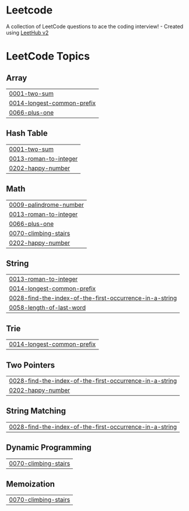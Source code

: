# Leetcode
A collection of LeetCode questions to ace the coding interview! - Created using [LeetHub v2](https://github.com/arunbhardwaj/LeetHub-2.0)

<!---LeetCode Topics Start-->
# LeetCode Topics
## Array
|  |
| ------- |
| [0001-two-sum](https://github.com/Fatima-eng-coder/Leetcode/tree/master/0001-two-sum) |
| [0014-longest-common-prefix](https://github.com/Fatima-eng-coder/Leetcode/tree/master/0014-longest-common-prefix) |
| [0066-plus-one](https://github.com/Fatima-eng-coder/Leetcode/tree/master/0066-plus-one) |
## Hash Table
|  |
| ------- |
| [0001-two-sum](https://github.com/Fatima-eng-coder/Leetcode/tree/master/0001-two-sum) |
| [0013-roman-to-integer](https://github.com/Fatima-eng-coder/Leetcode/tree/master/0013-roman-to-integer) |
| [0202-happy-number](https://github.com/Fatima-eng-coder/Leetcode/tree/master/0202-happy-number) |
## Math
|  |
| ------- |
| [0009-palindrome-number](https://github.com/Fatima-eng-coder/Leetcode/tree/master/0009-palindrome-number) |
| [0013-roman-to-integer](https://github.com/Fatima-eng-coder/Leetcode/tree/master/0013-roman-to-integer) |
| [0066-plus-one](https://github.com/Fatima-eng-coder/Leetcode/tree/master/0066-plus-one) |
| [0070-climbing-stairs](https://github.com/Fatima-eng-coder/Leetcode/tree/master/0070-climbing-stairs) |
| [0202-happy-number](https://github.com/Fatima-eng-coder/Leetcode/tree/master/0202-happy-number) |
## String
|  |
| ------- |
| [0013-roman-to-integer](https://github.com/Fatima-eng-coder/Leetcode/tree/master/0013-roman-to-integer) |
| [0014-longest-common-prefix](https://github.com/Fatima-eng-coder/Leetcode/tree/master/0014-longest-common-prefix) |
| [0028-find-the-index-of-the-first-occurrence-in-a-string](https://github.com/Fatima-eng-coder/Leetcode/tree/master/0028-find-the-index-of-the-first-occurrence-in-a-string) |
| [0058-length-of-last-word](https://github.com/Fatima-eng-coder/Leetcode/tree/master/0058-length-of-last-word) |
## Trie
|  |
| ------- |
| [0014-longest-common-prefix](https://github.com/Fatima-eng-coder/Leetcode/tree/master/0014-longest-common-prefix) |
## Two Pointers
|  |
| ------- |
| [0028-find-the-index-of-the-first-occurrence-in-a-string](https://github.com/Fatima-eng-coder/Leetcode/tree/master/0028-find-the-index-of-the-first-occurrence-in-a-string) |
| [0202-happy-number](https://github.com/Fatima-eng-coder/Leetcode/tree/master/0202-happy-number) |
## String Matching
|  |
| ------- |
| [0028-find-the-index-of-the-first-occurrence-in-a-string](https://github.com/Fatima-eng-coder/Leetcode/tree/master/0028-find-the-index-of-the-first-occurrence-in-a-string) |
## Dynamic Programming
|  |
| ------- |
| [0070-climbing-stairs](https://github.com/Fatima-eng-coder/Leetcode/tree/master/0070-climbing-stairs) |
## Memoization
|  |
| ------- |
| [0070-climbing-stairs](https://github.com/Fatima-eng-coder/Leetcode/tree/master/0070-climbing-stairs) |
<!---LeetCode Topics End-->